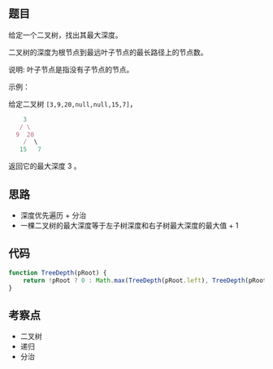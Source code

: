 <!--
 * @Descripttion: 
 * @version: 1.0.0
 * @Author: jimmiezhou
 * @Date: 2020-01-04 16:35:01
 * @LastEditors  : jimmiezhou
 * @LastEditTime : 2020-01-04 16:37:20
 -->
## 题目

给定一个二叉树，找出其最大深度。

二叉树的深度为根节点到最远叶子节点的最长路径上的节点数。

说明: 叶子节点是指没有子节点的节点。

示例：

给定二叉树 ```[3,9,20,null,null,15,7]```，

```js
    3
   / \
  9  20
    /  \
   15   7
```

返回它的最大深度 3 。

## 思路

- 深度优先遍历 + 分治
- 一棵二叉树的最大深度等于左子树深度和右子树最大深度的最大值 + 1

## 代码

```js
function TreeDepth(pRoot) {
    return !pRoot ? 0 : Math.max(TreeDepth(pRoot.left), TreeDepth(pRoot.right)) + 1
}
```
## 考察点

- 二叉树
- 递归
- 分治